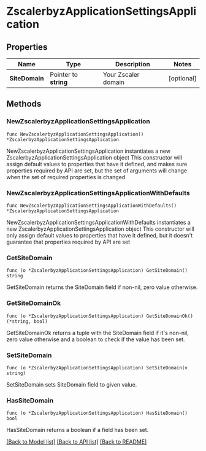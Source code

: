 # ZscalerbyzApplicationSettingsApplication

## Properties

Name | Type | Description | Notes
------------ | ------------- | ------------- | -------------
**SiteDomain** | Pointer to **string** | Your Zscaler domain | [optional] 

## Methods

### NewZscalerbyzApplicationSettingsApplication

`func NewZscalerbyzApplicationSettingsApplication() *ZscalerbyzApplicationSettingsApplication`

NewZscalerbyzApplicationSettingsApplication instantiates a new ZscalerbyzApplicationSettingsApplication object
This constructor will assign default values to properties that have it defined,
and makes sure properties required by API are set, but the set of arguments
will change when the set of required properties is changed

### NewZscalerbyzApplicationSettingsApplicationWithDefaults

`func NewZscalerbyzApplicationSettingsApplicationWithDefaults() *ZscalerbyzApplicationSettingsApplication`

NewZscalerbyzApplicationSettingsApplicationWithDefaults instantiates a new ZscalerbyzApplicationSettingsApplication object
This constructor will only assign default values to properties that have it defined,
but it doesn't guarantee that properties required by API are set

### GetSiteDomain

`func (o *ZscalerbyzApplicationSettingsApplication) GetSiteDomain() string`

GetSiteDomain returns the SiteDomain field if non-nil, zero value otherwise.

### GetSiteDomainOk

`func (o *ZscalerbyzApplicationSettingsApplication) GetSiteDomainOk() (*string, bool)`

GetSiteDomainOk returns a tuple with the SiteDomain field if it's non-nil, zero value otherwise
and a boolean to check if the value has been set.

### SetSiteDomain

`func (o *ZscalerbyzApplicationSettingsApplication) SetSiteDomain(v string)`

SetSiteDomain sets SiteDomain field to given value.

### HasSiteDomain

`func (o *ZscalerbyzApplicationSettingsApplication) HasSiteDomain() bool`

HasSiteDomain returns a boolean if a field has been set.


[[Back to Model list]](../README.md#documentation-for-models) [[Back to API list]](../README.md#documentation-for-api-endpoints) [[Back to README]](../README.md)


